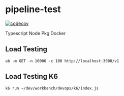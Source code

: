 # pipeline-test

[![codecov](https://codecov.io/gh/ranskills/pipeline-test/branch/develop/graph/badge.svg?token=CZC12RL1HQ)](https://codecov.io/gh/ranskills/pipeline-test)

Typescript Node Pkg Docker

## Load Testing

    ab -m GET -n 10000 -c 100 http://localhost:3000/v1

## Load Testing K6

    k6 run ~/dev/workbench/devops/k6/index.js
